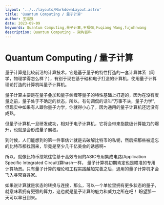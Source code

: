 ```yaml
---
layout: '../../layouts/MarkdownLayout.astro'
title: 'Quantum Computing / 量子计算'
author: 王福强
date: 2023-09-09
keywords: Quantum Computing,量子计算,王福强,Fuqiang Wang,fujohnwang
description: Quantum Computing - 架构百科
---
```


# Quantum Computing / 量子计算

量子计算是比较前沿的计算技术，它是基于量子的特性打造的一套计算体系（同学，物理学得怎么样？），有别于现在基于硅和电子打造的计算机，使用量子计算理论打造的计算机叫量子计算机。

量子计算主要是在量子叠加和量子纠缠等量子的特性基础上打造的，因为在没有度量之前，量子处于不确定的状态，所以，有句调侃的话叫“万事不决，量子力学”, 但现实中如果有人跟你量子力学，你就得小心了，因为通用的量子计算机还远没有成熟。

但量子计算机一旦研发成功，相对于电子计算机，它将会带来指数级计算能力的爆升，也就是会形成量子霸权。

到时候，人们能想到的第一件事估计就是去破解比特币的私钥，然后把那些被遗忘的比特币都找回来，毕竟是至少几千亿美金的诱惑啊~

所以，就像比特币挖坑往往基于高效专用的ASIC专用集成电路(Application Specific Integrated Circuit)算hash一样， 量子计算机初期肯定也是瞄准的专用计算场景。只有量子计算的理论和工程实践越加完善之后，通用的量子计算机才会飞入寻常百姓家。

如果说计算就是状态的转换与连接，那么，可以一个单位里拥有更多状态的量子，就意味着拥有更强的算力，这也就是量子计算的魅力和威力之所在吧！ 盼望那一天可以早日到来。